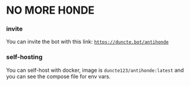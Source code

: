 # NO MORE H0NDE
### invite
You can invite the bot with this link: [`https://duncte.bot/antihonde`](https://duncte.bot/antihonde)

### self-hosting
You can self-host with docker, image is `duncte123/antihonde:latest` and you can see the compose file for env vars.
